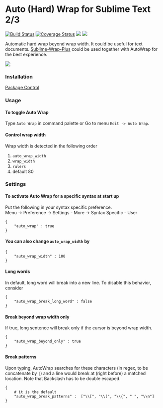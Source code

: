 Auto (Hard) Wrap for Sublime Text 2/3
====================
[![Build Status](https://travis-ci.org/randy3k/AutoWrap.svg?branch=master)](https://travis-ci.org/randy3k/AutoWrap)
[![Coverage Status](https://coveralls.io/repos/github/randy3k/AutoWrap/badge.svg?branch=master)](https://coveralls.io/github/randy3k/AutoWrap?branch=master)
<a href="https://packagecontrol.io/packages/AutoWrap"><img src="https://packagecontrol.herokuapp.com/downloads/AutoWrap.svg"></a>
<a href="https://www.paypal.me/randy3k/5usd" title="Donate to this project using Paypal"><img src="https://img.shields.io/badge/paypal-donate-blue.svg" /></a>

Automatic hard wrap beyond wrap width.  It could be useful for text documents. [Sublime-Wrap-Plus](https://github.com/ehuss/Sublime-Wrap-Plus) could be used together with AutoWrap for the best experience.

![](https://raw.githubusercontent.com/randy3k/AutoWrap/master/demo.gif)

### Installation
[Package Control](http://wbond.net/sublime_packages/package_control)


### Usage

#### To toggle Auto Wrap
Type `Auto Wrap` in command palette or Go to menu `Edit -> Auto Wrap`.

#### Control wrap width

Wrap width is detected in the following order

1. `auto_wrap_width`
2. `wrap_width`
3. `rulers`
4. default 80

### Settings

#### To activate Auto Wrap for a specific syntax at start up

Put the following in your syntax specific preference.<br>
Menu -> Preference -> Settings - More -> Syntax Specific - User

    {
        "auto_wrap" : true
    }

#### You can also change `auto_wrap_width` by

    {
        "auto_wrap_width" : 100
    }

#### Long words

In default, long word will break into a new line.
To disable this behavior, consider

    {
        "auto_wrap_break_long_word" : false
    }

#### Break beyond wrap width only

If true, long sentence will break only if the cursor is beyond wrap width.

    {
        "auto_wrap_beyond_only" : true
    }

#### Break patterns

Upon typing, AutoWrap searches for these characters (in regex, to be concatenate by `|`) and a line would break at (right before) a matched location. Note that Backslash has to be double escaped.

    {
        # it is the default
        "auto_wrap_break_patterns" :  ["\\[", "\\(", "\\{", " ", "\\n"]
    }
